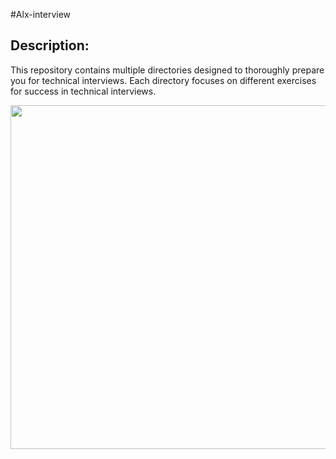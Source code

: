 #Alx-interview

## Description:

This repository contains multiple directories designed to thoroughly prepare you for technical interviews. 
Each directory focuses on different exercises for success in technical interviews.

<p align="center"> <img src="https://www.codingame.com/work/wp-content/uploads/2023/06/coderpad-interview-run-code-against-test-cases-for-automated-scoring.png" width="550" higth="550">
